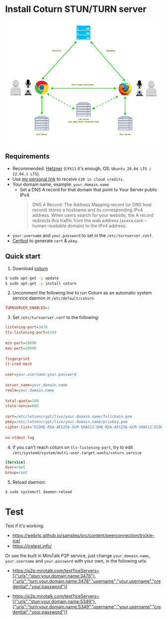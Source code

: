 # Install Coturn STUN/TURN server

![stunTurn](../public/images/stun-turn.png)

## Requirements

-   Recommended: [Hetzner](https://www.hetzner.com/cloud) (`CPX11` it's enough, OS: `Ubuntu 20.04 LTS / 22.04.1 LTS`).
-   Use [my personal link](https://hetzner.cloud/?ref=XdRifCzCK3bn) to receive `€⁠20 in cloud credits`.
-   Your domain name, example: `your.domain.name`
    -   Set a DNS A record for that domain that point to Your Server public IPv4
        > DNS A Record: The Address Mapping record (or DNS host record) stores a hostname and its corresponding IPv4 address. When users search for your website, the A record redirects this traffic from the web address (xxxxx.com – human-readable domain) to the IPv4 address.
-   `your.username` and `your.password` to set in the `/etc/turnserver.conf`.
-   [Certbot](https://certbot.eff.org/) to generate `cert` & `pkey`.

## Quick start

1. Download [coturn](https://github.com/coturn/coturn)

```bash
$ sudo apt-get -y update
$ sudo apt-get -y install coturn
```

2. Uncomment the following line to run Coturn as an automatic system service daemon in `/etc/default/coturn`

```ini
TURNSERVER_ENABLED=1
```

3. Set `/etc/turnserver.conf` to the following:

```ini
listening-port=3478
tls-listening-port=5349

min-port=10000
max-port=20000

fingerprint
lt-cred-mech

user=your.username:your.password

server_name=your.domain.name
realm=your.domain.name

total-quota=100
stale-nonce=600

cert=/etc/letsencrypt/live/your.domain.name/fullchain.pem
pkey=/etc/letsencrypt/live/your.domain.name/privkey.pem
cipher-list="ECDHE-RSA-AES256-GCM-SHA512:DHE-RSA-AES256-GCM-SHA512:ECDHE-RSA-AES256-GCM-SHA384:DHE-RSA-AES256-GCM-SHA384:ECDHE-RSA-AES256-SHA384"

no-stdout-log
```

4. If you can't reach coturn on `tls-listening-port`, try to edit `/etc/systemd/system/multi-user.target.wants/coturn.service`

```ini
[Service]
User=root
Group=root
```

5. Reload daemon:

```bash
$ sudo systemctl daemon-reload
```

# Test

Test if it's working:

-   https://webrtc.github.io/samples/src/content/peerconnection/trickle-ice/
-   https://icetest.info/

Or use the built in MiroTalk P2P service, just change `your.domain.name`, `your.username` and `your.password` with your own, in the following urls:

-   https://p2p.mirotalk.com/test?iceServers=[{"urls":"stun:your.domain.name:3478"},{"urls":"turn:your.domain.name:3478","username":"your.username","credential":"your.password"}]

-   https://p2p.mirotalk.com/test?iceServers=[{"urls":"stun:your.domain.name:5349"},{"urls":"turn:your.domain.name:5349","username":"your.username","credential":"your.password"}]
